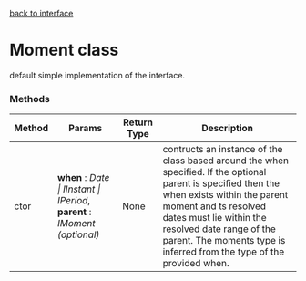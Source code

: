 [back to interface](./moment_interface.md)

# Moment class
default simple implementation of the interface.

### Methods
| Method | Params | Return Type | Description |
| ------ | ------ | ----------- | ----------- |
| ctor |  **when** : *Date \| IInstant \| IPeriod*, **parent** : *IMoment (optional)* | None | contructs an instance of the class based around the when specified. If the optional parent is specified then the when exists within the parent moment and ts resolved dates must lie within the resolved date range of the parent. The moments type is inferred from the type of the provided when. |